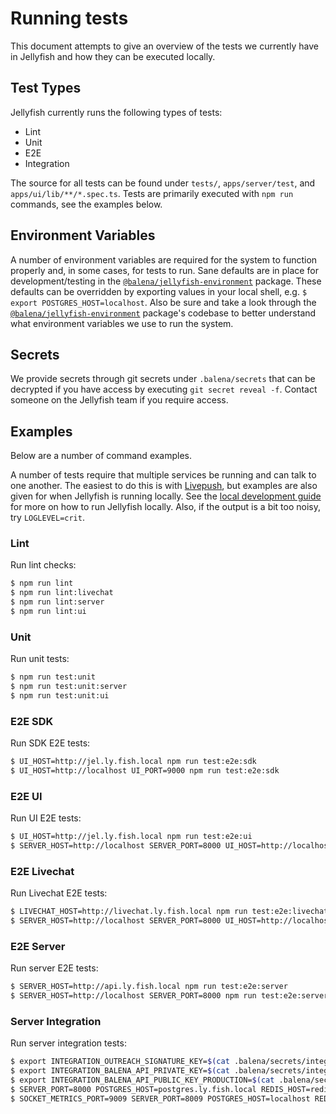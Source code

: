 # Running tests

This document attempts to give an overview of the tests we currently have in Jellyfish and how they can be executed locally.

## Test Types
Jellyfish currently runs the following types of tests:
- Lint
- Unit
- E2E
- Integration

The source for all tests can be found under `tests/`, `apps/server/test`, and `apps/ui/lib/**/*.spec.ts`. Tests are primarily executed with `npm run` commands, see the examples below.

## Environment Variables
A number of environment variables are required for the system to function properly and, in some cases, for tests to run. Sane defaults are in place for development/testing in the [`@balena/jellyfish-environment`](https://github.com/product-os/jellyfish-environment) package. These defaults can be overridden by exporting values in your local shell, e.g. `$ export POSTGRES_HOST=localhost`. Also be sure and take a look through the [`@balena/jellyfish-environment`](https://github.com/product-os/jellyfish-environment) package's codebase to better understand what environment variables we use to run the system.

## Secrets
We provide secrets through git secrets under `.balena/secrets` that can be decrypted if you have access by executing `git secret reveal -f`. Contact someone on the Jellyfish team if you require access.

## Examples
Below are a number of command examples.

A number of tests require that multiple services be running and can talk to one another. The easiest to do this is with [Livepush](https://github.com/product-os/jellyfish#developing-with-livepush), but examples are also given for when Jellyfish is running locally. See the [local development guide](https://github.com/product-os/jellyfish/tree/master/docs/developing) for more on how to run Jellyfish locally. Also, if the output is a bit too noisy, try `LOGLEVEL=crit`.

### Lint
Run lint checks:
```sh
$ npm run lint
$ npm run lint:livechat
$ npm run lint:server
$ npm run lint:ui
```

### Unit
Run unit tests:
```sh
$ npm run test:unit
$ npm run test:unit:server
$ npm run test:unit:ui
```

### E2E SDK
Run SDK E2E tests:
```sh
$ UI_HOST=http://jel.ly.fish.local npm run test:e2e:sdk
$ UI_HOST=http://localhost UI_PORT=9000 npm run test:e2e:sdk
```

### E2E UI
Run UI E2E tests:
```sh
$ UI_HOST=http://jel.ly.fish.local npm run test:e2e:ui
$ SERVER_HOST=http://localhost SERVER_PORT=8000 UI_HOST=http://localhost UI_PORT=9000 npm run test:e2e:ui
```

### E2E Livechat
Run Livechat E2E tests:
```sh
$ LIVECHAT_HOST=http://livechat.ly.fish.local npm run test:e2e:livechat
$ SERVER_HOST=http://localhost SERVER_PORT=8000 UI_HOST=http://localhost UI_PORT=9000 LIVECHAT_HOST=http://localhost LIVECHAT_PORT=8001 npm run test:e2e:livechat
```

### E2E Server
Run server E2E tests:
```sh
$ SERVER_HOST=http://api.ly.fish.local npm run test:e2e:server
$ SERVER_HOST=http://localhost SERVER_PORT=8000 npm run test:e2e:server
```

### Server Integration
Run server integration tests:
```sh
$ export INTEGRATION_OUTREACH_SIGNATURE_KEY=$(cat .balena/secrets/integration_outreach_signature_key)
$ export INTEGRATION_BALENA_API_PRIVATE_KEY=$(cat .balena/secrets/integration_balena_api_private_key)
$ export INTEGRATION_BALENA_API_PUBLIC_KEY_PRODUCTION=$(cat .balena/secrets/integration_balena_api_public_key_production)
$ SERVER_PORT=8000 POSTGRES_HOST=postgres.ly.fish.local REDIS_HOST=redis.ly.fish.local npm run test:integration:server
$ SOCKET_METRICS_PORT=9009 SERVER_PORT=8009 POSTGRES_HOST=localhost REDIS_HOST=localhost npm run test:integration:server
```
